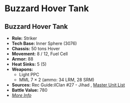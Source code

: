 # Buzzard Hover Tank 

## Buzzard Hover Tank 

- **Role:** Striker 
- **Tech Base:** Inner Sphere (3076) 
- **Chassis:** 50 tons Hover 
- **Movement:** 8 / 12, Fuel Cell 
- **Armor:** 88 
- **Heat Sinks:** 5 (5) 
- **Weapons:** 
  - Light PPC 
  - MML 7 × 2 (ammo: 34 LRM, 28 SRM) 
- **Sources:** Rec Guide:ilClan #27 - Jihad , [Master Unit List](http://masterunitlist.info/Unit/Details/9342) 
- **Battle Value:** 780 
- [*More Info*](buzzard_hover_tank/buzzard_hover_tank.md) 

